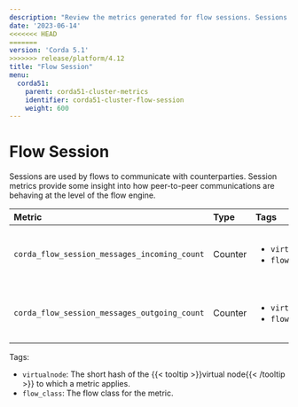 ```yaml
---
description: "Review the metrics generated for flow sessions. Sessions are used by flows to communicate with counterparties."
date: '2023-06-14'
<<<<<<< HEAD
=======
version: 'Corda 5.1'
>>>>>>> release/platform/4.12
title: "Flow Session"
menu:
  corda51:
    parent: corda51-cluster-metrics
    identifier: corda51-cluster-flow-session
    weight: 600
---
```


# Flow Session

Sessions are used by flows to communicate with counterparties. Session metrics provide some insight into how peer-to-peer
communications are behaving at the level of the flow engine.

<style>
table th:first-of-type {
    width: 25%;
}
table th:nth-of-type(2) {
    width: 10%;
}
table th:nth-of-type(3) {
    width: 20%;
}
table th:nth-of-type(4) {
    width: 45%;
}
</style>

| Metric | Type | Tags | Description |
| :----------- | :----------- | :----------- | :----------- |
| `corda_flow_session_messages_incoming_count` | Counter | <ul><li>`virtualnode`</li><li>`flow_class`</li></ul> | The number of messages received by sessions. |
| `corda_flow_session_messages_outgoing_count` | Counter | <ul><li>`virtualnode`</li><li>`flow_class`</li></ul> | The number of messages sent by sessions. |

Tags:

* `virtualnode`: The short hash of the {{< tooltip >}}virtual node{{< /tooltip >}} to which a metric applies.
* `flow_class`: The flow class for the metric.
